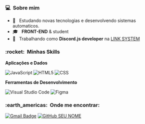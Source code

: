 <h3> 💻 &nbsp;Sobre mim </h3>

- 🤔 &nbsp; Estudando novas tecnologias e desenvolvendo sistemas automaticos.
- 🎓 &nbsp; **FRONT-END** & student
- 💼 &nbsp; Trabalhando como **Discord.js developer** na <a href="https://https://discord.gg/uPAAQ3YhHt">LINK SYSTEM</a>

<h3> :rocket: &nbsp;Minhas Skills </h3>

**Aplicações e Dados**

  ![JavaScript](https://img.shields.io/badge/-JavaScript-333333?style=flat&logo=javascript)
  ![HTML5](https://img.shields.io/badge/-HTML5-333333?style=flat&logo=HTML5)
  ![CSS](https://img.shields.io/badge/-CSS-333333?style=flat&logo=CSS3&logoColor=1572B6)

**Ferramentas de Desenvolvimento**

  ![Visual Studio Code](https://img.shields.io/badge/-Visual%20Studio%20Code-333333?style=flat&logo=visual-studio-code&logoColor=007ACC)
  ![Figma](https://img.shields.io/badge/-Figma-333333?style=flat&logo=figma&logoColor=007ACC)

<h3> :earth_americas: &nbsp;Onde me encontrar: </h3> 


[![Gmail Badge](https://img.shields.io/badge/-pluck809@gmail.com-006bed?style=flat-square&logo=Gmail&logoColor=white&link=mailto:pluck809@gmail.com)](mailto:pluck809@gmail.com)
[![GitHub SEU NOME]( https://img.shields.io/github/followers/Luckkx?label=follow&style=social)](https://github.com/Luckkx)
